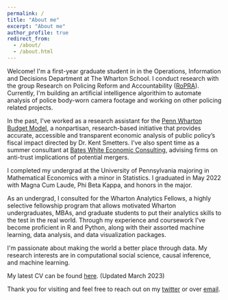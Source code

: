 ```yaml
---
permalink: /
title: "About me"
excerpt: "About me"
author_profile: true
redirect_from: 
  - /about/
  - /about.html
---
```


Welcome! I'm a first-year graduate student in in the Operations, Information and Decisions Department at The Wharton School. I conduct research with the group Research on Policing Reform and Accountability ([RoPRA](https://policingresearch.org/)). Currently, I'm building an artificial intelligence algorithim to automate analysis of police body-worn camera footage and working on other policing related projects.

In the past, I've worked as a research assistant for the [Penn Wharton Budget Model](https://budgetmodel.wharton.upenn.edu/), a nonpartisan, research-based initiative that provides accurate, accessible and transparent economic analysis of public policy’s fiscal impact directed by Dr. Kent Smetters. I've also spent time as a summer consultant at [Bates White Economic Consulting](https://www.bateswhite.com/), advising firms on anti-trust implications of potential mergers. 

I completed my undergrad at the University of Pennsylvania majoring in Mathematical Economics with a minor in Statistics. I graduated in May 2022 with Magna Cum Laude, Phi Beta Kappa, and honors in the major.

As an undergrad, I consulted for the Wharton Analytics Fellows, a highly selective fellowship program that allows motivated Wharton undergraduates, MBAs, and graduate students to put their analytics skills to the test in the real world. Through my experience and coursework I've become proficient in R and Python, along with their assorted machine learning, data analysis, and data visualization packages. 

I'm passionate about making the world a better place through data. My research interests are in computational social science, causal inference, and machine learning. 

My latest CV can be found [here](http://greglanzalotto.github.io/files/Greg_Lanzalotto_CV.pdf). (Updated March 2023)

Thank you for visiting and feel free to reach out on my [twitter](https://twitter.com/GregLanzalotto) or over [email](mailto:glanza@sas.upenn.edu).

